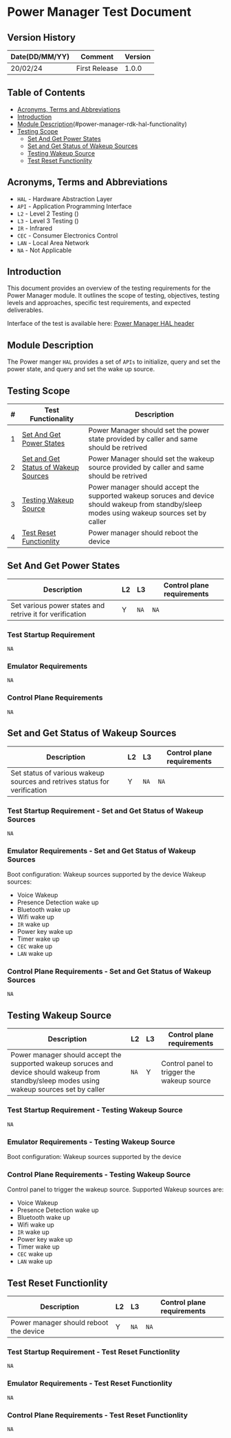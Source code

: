 # Power Manager Test Document

## Version History

|Date(DD/MM/YY)|Comment|Version|
|--------------|-------|-------|
|20/02/24|First Release|1.0.0|

## Table of Contents

- [Acronyms, Terms and Abbreviations](#acronyms-terms-and-abbreviations)
- [Introduction](#introduction)
- [Module Description](#module-description)(#power-manager-rdk-hal-functionality)
- [Testing Scope](#testing-scope)
  - [Set And Get Power States](#set-and-get-power-states)
  - [Set and Get Status of Wakeup Sources](#set-and-get-status-of-wakeup-sources)
  - [Testing Wakeup Source](#testing-wakeup-source)
  - [Test Reset Functionlity](#test-reset-functionlity)

## Acronyms, Terms and Abbreviations

- `HAL` - Hardware Abstraction Layer
- `API` - Application Programming Interface
- `L2` - Level 2 Testing ()
- `L3` - Level 3 Testing ()
- `IR` - Infrared
- `CEC` - Consumer Electronics Control
- `LAN` - Local Area Network
- `NA` - Not Applicable

## Introduction

This document provides an overview of the testing requirements for the Power Manager module. It outlines the scope of testing, objectives, testing levels and approaches, specific test requirements, and expected deliverables.

Interface of the test is available here: [Power Manager HAL header](https://github.com/rdkcentral/rdk-halif-power_manager/blob/main/include/plat_power.h)

## Module Description

The Power manger `HAL` provides a set of `APIs` to initialize, query and set the power state, and query and set the wake up source.

## Testing Scope

|#|Test Functionality|Description|
|-|------------------|-----------|
|1|[Set And Get Power States](#set-and-get-power-states)|Power Manager should set the power state provided by caller and same should be retrived|
|2|[Set and Get Status of Wakeup Sources](#set-and-get-status-of-wakeup-sources)|Power Manager should set the wakeup source provided by caller and same should be retrived|
|3|[Testing Wakeup Source](#testing-wakeup-source)|Power manager should accept the supported wakeup soruces and device should wakeup from standby/sleep modes using wakeup sources set by caller|
|4|[Test Reset Functionlity](#test-reset-functionlity)|Power manager should reboot the device|

## Set And Get Power States

|Description|L2|L3|Control plane requirements|
|-----------|--|--|--------------------------|
|Set various power states and retrive it for verification |Y|`NA`|`NA`|

### Test Startup Requirement

`NA`

### Emulator Requirements

`NA`

### Control Plane Requirements

`NA`

## Set and Get Status of Wakeup Sources

|Description|L2|L3|Control plane requirements|
|-----------|--|--|--------------------------|
|Set status of various wakeup sources and retrives status for verification |Y|`NA`|`NA`|

### Test Startup Requirement - Set and Get Status of Wakeup Sources

`NA`

### Emulator Requirements - Set and Get Status of Wakeup Sources

Boot configuration: Wakeup sources supported by the device
Wakeup sources:

- Voice Wakeup
- Presence Detection wake up
- Bluetooth wake up
- Wifi wake up
- `IR` wake up
- Power key wake up
- Timer wake up
- `CEC` wake up
- `LAN` wake up

### Control Plane Requirements - Set and Get Status of Wakeup Sources

`NA`

## Testing Wakeup Source

|Description|L2|L3|Control plane requirements|
|-----------|--|--|--------------------------|
|Power manager should accept the supported wakeup soruces and device should wakeup from standby/sleep modes using wakeup sources set by caller|`NA`|Y|Control panel to trigger the wakeup source|

### Test Startup Requirement - Testing Wakeup Source

`NA`

### Emulator Requirements - Testing Wakeup Source

Boot configuration: Wakeup sources supported by the device

### Control Plane Requirements - Testing Wakeup Source

Control panel to trigger the wakeup source. Supported Wakeup sources are:

- Voice Wakeup
- Presence Detection wake up
- Bluetooth wake up
- Wifi wake up
- `IR` wake up
- Power key wake up
- Timer wake up
- `CEC` wake up
- `LAN` wake up

## Test Reset Functionlity

|Description|L2|L3|Control plane requirements|
|-----------|--|--|--------------------------|
|Power manager should reboot the device|Y|`NA`|`NA`|

### Test Startup Requirement - Test Reset Functionlity

`NA`

### Emulator Requirements - Test Reset Functionlity

`NA`

### Control Plane Requirements - Test Reset Functionlity

`NA`
